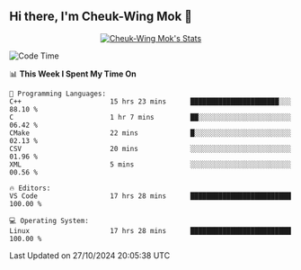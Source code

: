 ## Hi there, I'm Cheuk-Wing Mok 👋

<!--
**mozro0327/mozro0327** is a ✨ _special_ ✨ repository because its `README.md` (this file) appears on your GitHub profile.

Here are some ideas to get you started:

- 🔭 I’m currently working on ...
- 🌱 I’m currently learning ...
- 👯 I’m looking to collaborate on ...
- 🤔 I’m looking for help with ...
- 💬 Ask me about ...
- 📫 How to reach me: ...
- 😄 Pronouns: ...
- ⚡ Fun fact: ...
-->

<p align="center">
  <a href="https://github.com/mozro0327" class="rich-diff-level-one">
    <img src="https://github-readme-stats.vercel.app/api?username=mozro0327&title_color=333&text_color=777" alt="Cheuk-Wing Mok's Stats" >
    <!-- &hide=issues
    <img src="https://github-readme-stats.vercel.app/api?username=mozro0327&hide=issues&title_color=333&text_color=777" alt="Cheuk-Wing Mok's Stats" >
    -->
  </a>
</p>

<!--START_SECTION:waka-->
![Code Time](http://img.shields.io/badge/Code%20Time-2%2C999%20hrs%2015%20mins-blue)

📊 **This Week I Spent My Time On** 

```text
💬 Programming Languages: 
C++                      15 hrs 23 mins      ██████████████████████░░░   88.10 % 
C                        1 hr 7 mins         ██░░░░░░░░░░░░░░░░░░░░░░░   06.42 % 
CMake                    22 mins             █░░░░░░░░░░░░░░░░░░░░░░░░   02.13 % 
CSV                      20 mins             ░░░░░░░░░░░░░░░░░░░░░░░░░   01.96 % 
XML                      5 mins              ░░░░░░░░░░░░░░░░░░░░░░░░░   00.56 % 

🔥 Editors: 
VS Code                  17 hrs 28 mins      █████████████████████████   100.00 % 

💻 Operating System: 
Linux                    17 hrs 28 mins      █████████████████████████   100.00 % 
```


 Last Updated on 27/10/2024 20:05:38 UTC
<!--END_SECTION:waka-->
